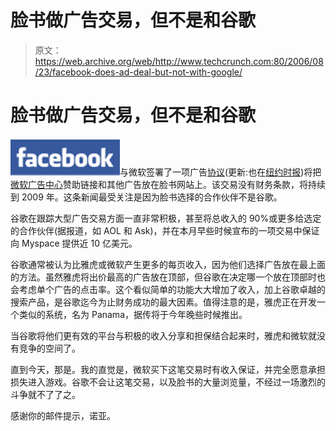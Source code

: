 # 脸书做广告交易，但不是和谷歌 

> 原文：<https://web.archive.org/web/http://www.techcrunch.com:80/2006/08/23/facebook-does-ad-deal-but-not-with-google/>

# 脸书做广告交易，但不是和谷歌

[![](img/95edafb561d00d0464a5205384d94736.png)](https://web.archive.org/web/20221225065929/http://facebook.com/)与微软签署了一项广告[协议](https://web.archive.org/web/20221225065929/http://news.yahoo.com/s/ap/20060823/ap_on_hi_te/microsoft_facebook)(更新:也在[纽约时报](https://web.archive.org/web/20221225065929/http://www.nytimes.com/2006/08/23/technology/23soft.html?ex=1313985600&en=21cbf30b709596b9&ei=5088&partner=rssnyt&emc=rss))将把[微软广告中心](https://web.archive.org/web/20221225065929/https://adcenter.microsoft.com/)赞助链接和其他广告放在脸书网站上。该交易没有财务条款，将持续到 2009 年。这条新闻最受关注是因为脸书选择的合作伙伴不是谷歌。

谷歌在跟踪大型广告交易方面一直非常积极，甚至将总收入的 90%或更多给选定的合作伙伴(据报道，如 AOL 和 Ask)，并在本月早些时候宣布的一项交易中保证向 Myspace 提供近 10 亿美元。

谷歌通常被认为比雅虎或微软产生更多的每页收入，因为他们选择广告放在最上面的方法。虽然雅虎将出价最高的广告放在顶部，但谷歌在决定哪一个放在顶部时也会考虑单个广告的点击率。这个看似简单的功能大大增加了收入，加上谷歌卓越的搜索产品，是谷歌迄今为止财务成功的最大因素。值得注意的是，雅虎正在开发一个类似的系统，名为 Panama，据传将于今年晚些时候推出。

当谷歌将他们更有效的平台与积极的收入分享和担保结合起来时，雅虎和微软就没有竞争的空间了。

直到今天，那是。我的直觉是，微软买下这笔交易时有收入保证，并完全愿意承担损失进入游戏。谷歌不会让这笔交易，以及脸书的大量浏览量，不经过一场激烈的斗争就不了了之。

感谢你的邮件提示，诺亚。